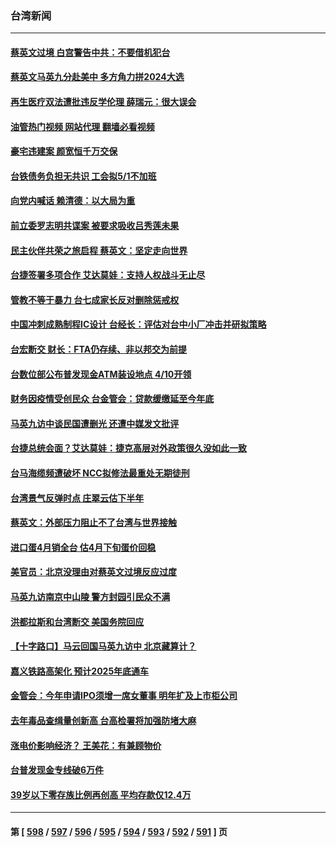 ### 台湾新闻
---
#### [蔡英文过境 白宫警告中共：不要借机犯台](../../pages/ncid1349361/n13961220.md?03300845) 
#### [蔡英文马英九分赴美中 多方角力拼2024大选](../../pages/ncid1349361/n13961148.md?03300845) 
#### [再生医疗双法遭批违反学伦理 薛瑞元：很大误会](../../pages/ncid1349361/n13961133.md?03300845) 
#### [油管热门视频 网站代理 翻墙必看视频](http://138.2.39.72:81/youtube.html?epic-marker?03300845)
#### [豪宅违建案 颜宽恒千万交保](../../pages/ncid1349361/n13961109.md?03300845) 
#### [台铁债务负担无共识 工会拟5/1不加班](../../pages/ncid1349361/n13961137.md?03300845) 
#### [向党内喊话 赖清德：以大局为重](../../pages/ncid1349361/n13961117.md?03300845) 
#### [前立委罗志明共谍案 被要求吸收吕秀莲未果](../../pages/ncid1349361/n13961115.md?03300845) 
#### [民主伙伴共荣之旅启程  蔡英文：坚定走向世界](../../pages/ncid1349361/n13961090.md?03300845) 
#### [台捷签署多项合作 艾达莫娃：支持人权战斗无止尽](../../pages/ncid1349361/n13961082.md?03300845) 
#### [管教不等于暴力 台七成家长反对删除惩戒权](../../pages/ncid1349361/n13961023.md?03300845) 
#### [中国冲刺成熟制程IC设计 台经长：评估对台中小厂冲击并研拟策略](../../pages/ncid1349361/n13961040.md?03300845) 
#### [台宏断交 财长：FTA仍存续、非以邦交为前提](../../pages/ncid1349361/n13961063.md?03300845) 
#### [台数位部公布普发现金ATM装设地点 4/10开领](../../pages/ncid1349361/n13961020.md?03300845) 
#### [财务因疫情受创民众 台金管会：贷款缓缴延至今年底](../../pages/ncid1349361/n13961042.md?03300845) 
#### [马英九访中谈民国遭删光 还遭中媒发文批评](../../pages/ncid1349361/n13961046.md?03300845) 
#### [台捷总统会面？艾达莫娃：捷克高层对外政策很久没如此一致](../../pages/ncid1349361/n13961048.md?03300845) 
#### [台马海缆频遭破坏 NCC拟修法最重处无期徒刑](../../pages/ncid1349361/n13961019.md?03300845) 
#### [台湾景气反弹时点 庄翠云估下半年](../../pages/ncid1349361/n13961050.md?03300845) 
#### [蔡英文：外部压力阻止不了台湾与世界接触](../../pages/ncid1349361/n13960844.md?03300845) 
#### [进口蛋4月销全台  估4月下旬蛋价回稳](../../pages/ncid1349361/n13961008.md?03300845) 
#### [美官员：北京没理由对蔡英文过境反应过度](../../pages/ncid1349361/n13960854.md?03300845) 
#### [马英九访南京中山陵 警方封园引民众不满](../../pages/ncid1349361/n13960238.md?03300845) 
#### [洪都拉斯和台湾断交 美国务院回应](../../pages/ncid1349361/n13960478.md?03300845) 
#### [【十字路口】马云回国马英九访中 北京藏算计？](../../pages/ncid1349361/n13960347.md?03300845) 
#### [嘉义铁路高架化 预计2025年底通车](../../pages/ncid1349361/n13960395.md?03300845) 
#### [金管会：今年申请IPO须增一席女董事 明年扩及上市柜公司](../../pages/ncid1349361/n13960368.md?03300845) 
#### [去年毒品查缉量创新高 台高检署将加强防堵大麻](../../pages/ncid1349361/n13960370.md?03300845) 
#### [涨电价影响经济？ 王美花：有兼顾物价](../../pages/ncid1349361/n13960371.md?03300845) 
#### [台普发现金专线破6万件](../../pages/ncid1349361/n13960373.md?03300845) 
#### [39岁以下零存族比例再创高 平均存款仅12.4万](../../pages/ncid1349361/n13960369.md?03300845) 

---
#### 第 [ [598](./598.md?03300845) / [597](./597.md?03300845) / [596](./596.md?03300845) / [595](./595.md?03300845) / [594](./594.md?03300845) / [593](./593.md?03300845) / [592](./592.md?03300845) / [591](./591.md?03300845) ] 页
